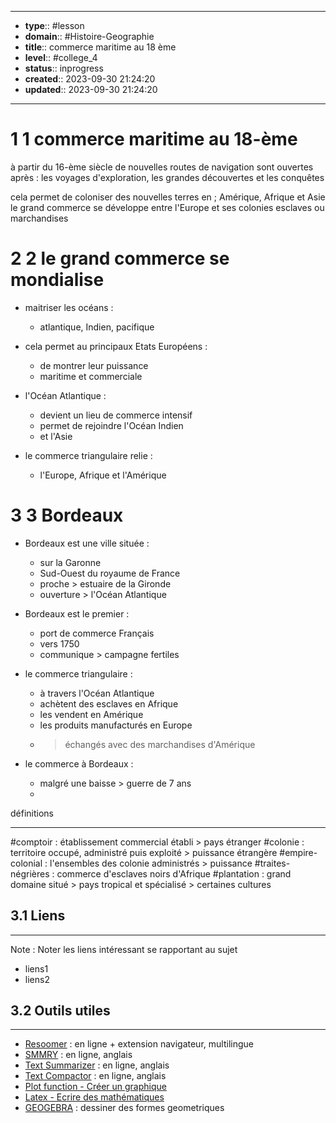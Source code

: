 


---
- **type**:: #lesson
- **domain**:: #Histoire-Geographie
- **title**:: commerce maritime au 18 ème
- **level**:: #college_4
- **status**:: inprogress
- **created**:: 2023-09-30 21:24:20
- **updated**:: 2023-09-30 21:24:20
--- 

# 1	1 commerce maritime au 18-ème

à partir du 16-ème siècle de nouvelles routes de navigation sont ouvertes après :
les voyages d'exploration, les grandes découvertes et les conquêtes 

cela permet de coloniser des nouvelles terres en ; Amérique, Afrique et Asie
le grand commerce se développe entre l'Europe et ses colonies esclaves ou marchandises

# 2	2 le grand commerce se mondialise

- maitriser les océans :
	- atlantique, Indien, pacifique
- cela permet au principaux Etats Européens :
	- de montrer leur puissance 
	- maritime et commerciale

- l'Océan Atlantique :
	- devient un lieu de commerce intensif
	- permet de rejoindre l'Océan Indien 
	- et l'Asie

- le commerce triangulaire relie :
	- l'Europe, Afrique et l'Amérique

# 3	3 Bordeaux

- Bordeaux est une ville située :
	- sur la Garonne
	- Sud-Ouest du royaume de France
	- proche > estuaire de la Gironde
	- ouverture > l'Océan Atlantique

- Bordeaux est le premier :
	- port de commerce Français 
	- vers 1750 
	- communique > campagne fertiles 

- le commerce triangulaire :
	- à travers l'Océan Atlantique
	- achètent des esclaves en Afrique
	- les vendent en Amérique
	- les produits manufacturés en Europe 
	- > échangés avec des marchandises d'Amérique

- le commerce à Bordeaux :
	- malgré une baisse > guerre de 7 ans 
	- 





définitions

---
#comptoir : établissement commercial établi > pays étranger 
#colonie : territoire occupé, administré puis exploité > puissance étrangère
#empire-colonial : l'ensembles des colonie administrés > puissance
#traites-négrières : commerce d'esclaves noirs d'Afrique
#plantation : grand domaine situé > pays tropical et spécialisé > certaines cultures

## 3.1	Liens
---

Note :  Noter les liens intéressant se rapportant au sujet

- liens1
- liens2



## 3.2	Outils utiles
---

-   [Resoomer](https://resoomer.com/fr) : en ligne + extension navigateur, multilingue
-   [SMMRY](https://smmry.com/) : en ligne, anglais
-   [Text Summarizer](http://textsummarization.net/text-summarizer) : en ligne, anglais
-   [Text Compactor](https://www.textcompactor.com/) : en ligne, anglais
- [Plot function - Créer un graphique](https://github.com/leonhma/obsidian-functionplot)
- [Latex - Ecrire des mathématiques](https://fr.wikibooks.org/wiki/LaTeX/%C3%89crire_des_math%C3%A9matiques)
- [GEOGEBRA](https://www.geogebra.org/geometry?lang=fr) : dessiner des formes geometriques 